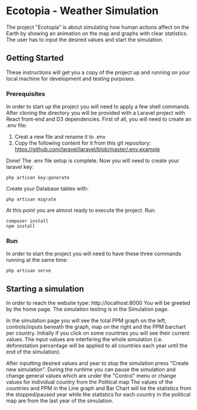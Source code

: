 # Ecotopia - Weather Simulation

The project "Ecotopia" is about simulating how human actions affect on the Earth
by showing an animation on the map and graphs with clear statistics. The user has to
input the desired values and start the simulation. 

## Getting Started

These instructions will get you a copy of the project up and running on your local machine for development and testing purposes.

### Prerequisites

In order to start up the project you will need to apply a few shell commands. After cloning the directory you will be provided
with a Laravel project with React front-end and D3 dependencies. First of all, you will need to create an .env file:
1. Creat a new file and rename it to .env
2. Copy the following content for it from this git repository: https://github.com/laravel/laravel/blob/master/.env.example

Done! The .env file setup is complete. Now you will need to create your laravel key:
```
php artisan key:generate
```
Create your Database tables with:
```
php artisan migrate
```
At this point you are almost ready to execute the project. Run:
```
composer install
npm install
```

### Run

In order to start the project you will need to have these three commands running at the same time:


```
php artisan serve
```

## Starting a simulation

In order to reach the website type: http://localhost:8000
You will be greeted by the home page.
The simulation testing is in the Simulation page.

In the simulation page you will see the total PPM graph on the left, controls/inputs beneath the graph, map on the right 
and the PPM barchart per country.
Initially if you click on some countries you will see their current values.
The input values are interfering the whole simulation (i.e. deforestation percentage will 
be applied to all countries each year until the end of the simulation).

After inputting desired values and year to stop the simulation press "Create new simulation".
During the runtime you can pause the simulation and change general values which are under the "Control" menu 
or change values for individual country from the Political map
The values of the countries and PPM in the Line graph and Bar Chart will be the statistics from the stopped/paused year 
while the statistics for each country in the political map are from the last year of the simulation.